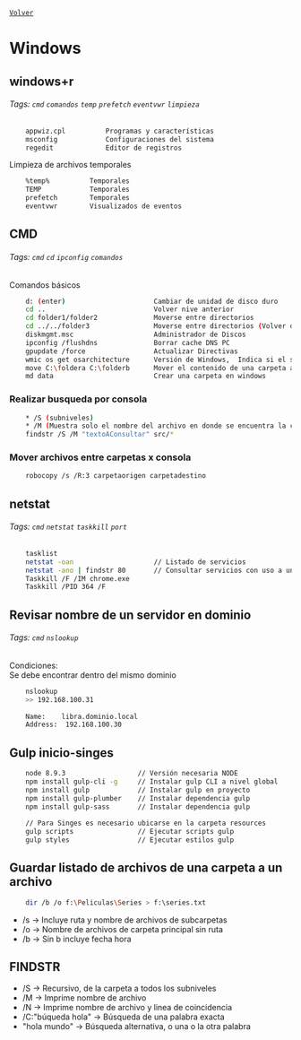 ﻿[`Volver`](../index.html)

# Windows

## windows+r 
###### Tags: `cmd` `comandos` `temp` `prefetch` `eventvwr` `limpieza`

```bash
	appwiz.cpl          Programas y características
	msconfig            Configuraciones del sistema
	regedit             Editor de registros
```

Limpieza de archivos temporales
```bash	
	%temp%      	Temporales
	TEMP        	Temporales
	prefetch    	Temporales
	eventvwr    	Visualizados de eventos
```


## CMD
###### Tags: `cmd` `cd` `ipconfig` `comandos`

Comandos básicos 

```bash
	d: (enter)                  	Cambiar de unidad de disco duro 
	cd ..                       	Volver nive anterior 
	cd folder1/folder2          	Moverse entre directorios
	cd ../../folder3            	Moverse entre directorios (Volver directorios)
	diskmgmt.msc                	Administrador de Discos
	ipconfig /flushdns          	Borrar cache DNS PC 
	gpupdate /force             	Actualizar Directivas
	wmic os get osarchitecture  	Versión de Windows,  Indica si el sistema es de 32 o 64 Bits 
	move C:\foldera C:\folderb  	Mover el contenido de una carpeta a otra 
	md data                     	Crear una carpeta en windows 
```

### Realizar busqueda por consola
```bash
	* /S (subniveles) 
	* /M (Muestra solo el nombre del archivo en donde se encuentra la coincidencia) 
	findstr /S /M "textoAConsultar" src/* 
```

### Mover archivos entre carpetas x consola
```bash
	robocopy /s /R:3 carpetaorigen carpetadestino
```

## netstat
###### Tags: `cmd` `netstat` `taskkill` `port`

```bash
	tasklist
	netstat -oan                    // Listado de servicios
    netstat -ano | findstr 80       // Consultar servicios con uso a un puesto especifico
	Taskkill /F /IM chrome.exe
	Taskkill /PID 364 /F
```

## Revisar nombre de un servidor en dominio
###### Tags: `cmd` `nslookup`

Condiciones:  
Se debe encontrar dentro del mismo dominio

```bash
	nslookup
	>> 192.168.100.31
	
	Name:    libra.dominio.local
	Address:  192.168.100.30
```

## Gulp inicio-singes
```bash
	node 8.9.3                  // Versión necesaria NODE
	npm install gulp-cli -g     // Instalar gulp CLI a nivel global
	npm install gulp            // Instalar gulp en proyecto
	npm install gulp-plumber    // Instalar dependencia gulp
	npm install gulp-sass       // Instalar dependencia gulp
	
	// Para Singes es necesario ubicarse en la carpeta resources
	gulp scripts                // Ejecutar scripts gulp
	gulp styles                 // Ejecutar estilos gulp
```

## Guardar listado de archivos de una carpeta a un archivo
```bash
	dir /b /o f:\Peliculas\Series > f:\series.txt
```
- /s -> Incluye ruta y nombre de archivos de subcarpetas
- /o -> Nombre de archivos de carpeta principal sin ruta 
- /b -> Sin b incluye fecha hora 


## FINDSTR 
- /S -> Recursivo, de la carpeta a todos los subniveles 
- /M -> Imprime nombre de archivo
- /N -> Imprime nombre de archivo y linea de coincidencia 
- /C:"búqueda hola" -> Búsqueda de una palabra exacta 
- "hola mundo" -> Búsqueda alternativa, o una o la otra palabra 
